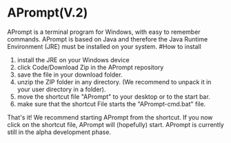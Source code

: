 # APrompt(V.2)
APrompt is a terminal program for Windows, with easy to remember commands. APrompt is based on Java and therefore the Java Runtime Environment (JRE) must be installed on your system. 
#How to install
1. install the JRE on your Windows device
2. click Code/Download Zip in the APrompt repository
3. save the file in your download folder.
4. unzip the ZIP folder in any directory. (We recommend to unpack it in your user directory in a folder).
5. move the shortcut file "APrompt" to your desktop or to the start bar.
6. make sure that the shortcut File starts the "APrompt-cmd.bat" file.

That's it! We recommend starting APrompt from the shortcut. If you now click on the shortcut file, APrompt will (hopefully) start. APrompt is currently still in the alpha development phase.
